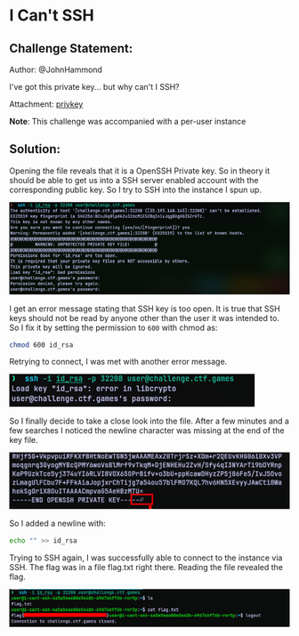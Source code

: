 # I Can't SSH
## Challenge Statement:
Author: @JohnHammond

I've got this private key... but why can't I SSH?

Attachment: [privkey](privkey)

**Note**: This challenge was accompanied with a per-user instance

## Solution:
Opening the file reveals that it is a OpenSSH Private key. So in theory it should be able to get us into a SSH server enabled account with the corresponding public key. So I try to SSH into the instance I spun up.

![Failure message to SSH](assets/1.png)

I get an error message stating that SSH key is too open. It is true that SSH keys should not be read by anyone other than the user it was intended to. So I fix it by setting the permission to ```600``` with chmod as:

```bash
chmod 600 id_rsa 
```

Retrying to connect, I was met with another error message.

![Failure message to SSH again](assets/2.png)

So I finally decide to take a close look into the file. After a few minutes and a few searches I noticed the newline character was missing at the end of the key file.

![Missing newline](assets/3.png)

So I added a newline with:

```bash
echo "" >> id_rsa
```

Trying to SSH again, I was successfully able to connect to the instance via SSH. The flag was in a file flag.txt right there. Reading the file revealed the flag.

![Successful connection and flag](assets/4.png)

